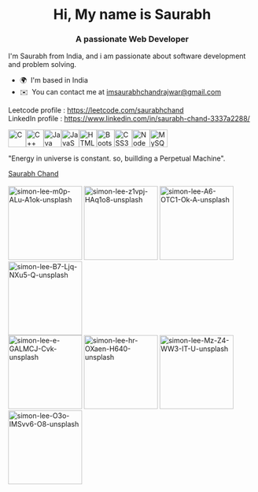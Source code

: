 <h1 align="center" >Hi, My name is Saurabh</h1>


<h3 align="center" >A passionate Web Developer</h3>
                                              

I'm Saurabh from India, and i am passionate about software development and problem solving.<br>

*   🌍  I'm based in India
*   ✉️  You can contact me at [imsaurabhchandrajwar@gmail.com](mailto:imsaurabhchandrajwar@gmail.com)



Leetcode profile : https://leetcode.com/saurabhchand <br> LinkedIn profile : https://www.linkedin.com/in/saurabh-chand-3337a2288/




<p align="left">
<a href="https://docs.microsoft.com/en-us/cpp/?view=msvc-170" target="_blank" rel="noreferrer"><img src="https://raw.githubusercontent.com/danielcranney/readme-generator/main/public/icons/skills/c-colored.svg" width="36" height="36" alt="C" /></a><a href="https://docs.microsoft.com/en-us/cpp/?view=msvc-170" target="_blank" rel="noreferrer"><img src="https://raw.githubusercontent.com/danielcranney/readme-generator/main/public/icons/skills/cplusplus-colored.svg" width="36" height="36" alt="C++" /></a><a href="https://www.oracle.com/java/" target="_blank" rel="noreferrer"><img src="https://raw.githubusercontent.com/danielcranney/readme-generator/main/public/icons/skills/java-colored.svg" width="36" height="36" alt="Java" /></a><a href="https://developer.mozilla.org/en-US/docs/Web/JavaScript" target="_blank" rel="noreferrer"><img src="https://raw.githubusercontent.com/danielcranney/readme-generator/main/public/icons/skills/javascript-colored.svg" width="36" height="36" alt="JavaScript" /></a><a href="https://developer.mozilla.org/en-US/docs/Glossary/HTML5" target="_blank" rel="noreferrer"><img src="https://raw.githubusercontent.com/danielcranney/readme-generator/main/public/icons/skills/html5-colored.svg" width="36" height="36" alt="HTML5" /></a><a href="https://getbootstrap.com/" target="_blank" rel="noreferrer"><img src="https://raw.githubusercontent.com/danielcranney/readme-generator/main/public/icons/skills/bootstrap-colored.svg" width="36" height="36" alt="Bootstrap" /></a><a href="https://www.w3.org/TR/CSS/#css" target="_blank" rel="noreferrer"><img src="https://raw.githubusercontent.com/danielcranney/readme-generator/main/public/icons/skills/css3-colored.svg" width="36" height="36" alt="CSS3" /></a><a href="https://nodejs.org/en/" target="_blank" rel="noreferrer"><img src="https://raw.githubusercontent.com/danielcranney/readme-generator/main/public/icons/skills/nodejs-colored.svg" width="36" height="36" alt="NodeJS" /></a><a href="https://www.mysql.com/" target="_blank" rel="noreferrer"><img src="https://raw.githubusercontent.com/danielcranney/readme-generator/main/public/icons/skills/mysql-colored.svg" width="36" height="36" alt="MySQL" /></a>
  </p>
                 
"Energy in universe is constant. so, buillding a Perpetual Machine".

<div class="badge-base LI-profile-badge" data-locale="en_US" data-size="large" data-theme="dark" data-type="HORIZONTAL" data-vanity="saurabhchand" data-version="v1"><a class="badge-base__link LI-simple-link" href="https://in.linkedin.com/in/saurabhchand?trk=profile-badge">Saurabh Chand</a></div>
              

<br>
<a href="https://ibb.co/QCMqqLB"><img height="150px" width="150px" src="https://i.ibb.co/k9Xrrjn/simon-lee-m0p-ALu-A1ok-unsplash.jpg" alt="simon-lee-m0p-ALu-A1ok-unsplash" border="0"></a>
<a href="https://ibb.co/SBZKPWN"><img height="150px" width="150px"  src="https://i.ibb.co/ZxbhVtd/simon-lee-z1vpj-HAq1o8-unsplash.jpg" alt="simon-lee-z1vpj-HAq1o8-unsplash" border="0" /></a>
<a href="https://ibb.co/hD1zKw8"><img  height="150px" width="150px" src="https://i.ibb.co/hD1zKw8/simon-lee-A6-OTC1-Ok-A-unsplash.jpg" alt="simon-lee-A6-OTC1-Ok-A-unsplash" border="0" /></a>
<a href="https://ibb.co/j4KHyqh"><img height="150px" width="150px"  src="https://i.ibb.co/4NyJ8CW/simon-lee-B7-Ljq-NXu5-Q-unsplash.jpg" alt="simon-lee-B7-Ljq-NXu5-Q-unsplash" border="0" /></a><br>
<a href="https://ibb.co/Y35nckC"><img height="150px" width="150px" src="https://i.ibb.co/yXzv6y9/simon-lee-e-GALMCJ-Cvk-unsplash.jpg" alt="simon-lee-e-GALMCJ-Cvk-unsplash" border="0" /></a>
<a href="https://ibb.co/y4nG3Ss"><img height="150px" width="150px"  src="https://i.ibb.co/7kJ894y/simon-lee-hr-OXaen-H640-unsplash.jpg" alt="simon-lee-hr-OXaen-H640-unsplash" border="0" /></a>
<a href="https://ibb.co/PNwr9NB"><img height="150px" width="150px" src="https://i.ibb.co/0chnFcP/simon-lee-Mz-Z4-WW3-IT-U-unsplash.jpg" alt="simon-lee-Mz-Z4-WW3-IT-U-unsplash" border="0" /></a>
<a href="https://ibb.co/7WnZswC"><img height="150px" width="150px" src="https://i.ibb.co/2tvCGDh/simon-lee-O3o-IMSvv6-O8-unsplash.jpg" alt="simon-lee-O3o-IMSvv6-O8-unsplash" border="0" /></a>
